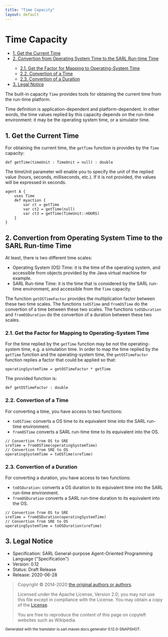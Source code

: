 ```yaml
---
title: "Time Capacity"
layout: default
---
```


# Time Capacity


<ul class="page_outline" id="page_outline">

<li><a href="#1-get-the-current-time">1. Get the Current Time</a></li>
<li><a href="#2-convertion-from-operating-system-time-to-the-sarl-run-time-time">2. Convertion from Operating System Time to the SARL Run-time Time</a></li>
<ul>
  <li><a href="#21-get-the-factor-for-mapping-to-operating-system-time">2.1. Get the Factor for Mapping to Operating-System Time</a></li>
  <li><a href="#22-convertion-of-a-time">2.2. Convertion of a Time</a></li>
  <li><a href="#23-convertion-of-a-duration">2.3. Convertion of a Duration</a></li>
</ul>
<li><a href="#3-legal-notice">3. Legal Notice</a></li>

</ul>


The built-in capacity `Time` provides tools for obtaining the current time from the run-time platform.

Time definition is application-dependent and platform-dependent. In other words,
the time values replied by this capacity depends on the run-time environment:
it may be the operating system time, or a simulator time.





## 1. Get the Current Time

For obtaining the current time, the `getTime` function is provides by the `Time` capacity:

```sarl
def getTime(timeUnit : TimeUnit = null) : double
```



The timeUnit parameter will enable you to specify the unit of the replied
value (hours, seconds, milliseconds, etc.). If it is not provided,
the values will be expressed in seconds.

```sarl
agent A {
	uses Time
	def myaction {
		var ct = getTime
		var ct2 = getTime(null)
		var ct3 = getTime(TimeUnit::HOURS)
	}
}
```




## 2. Convertion from Operating System Time to the SARL Run-time Time

At least, there is two different time scales:

* Operating System (OS) Time: it is the time of the operating system, and accessible from objects provided by the Java virtual machine for example.
* SARL Run-time Time: it is the time that is considered by the SARL run-time environment, and accessible from the `Time` capacity.


The function `getOSTimeFactor` provides the multiplication factor between these two time scales.
The functions `toOSTime` and `fromOSTime` do the convertion of a time between these two scales.
The functions `toOSDuration` and `fromOSDuration` do the convertion of a duration between these two scales.


### 2.1. Get the Factor for Mapping to Operating-System Time

For the time replied by the `getTime` function may be not the operating-system time, e.g. a simulation time.
In order to map the time replied by the `getTime` function and the operating-system time, the
`getOSTimeFactor` function replies a factor that could be applied so that:

```sarl
operatingSystemTime = getOSTimeFactor * getTime
```


The provided function is:

```sarl
def getOSTimeFactor : double
```



### 2.2. Convertion of a Time

For converting a time, you have access to two functions:

* `toOSTime`: converts a OS time to its equivalent time into the SARL run-time environment. 
* `fromOSTime` converts a SARL run-time time to its equivalent into the OS.

```sarl
// Convertion from OS to SRE
sreTime = fromOSTime(operatingSystemTime)
// Convertion from SRE to OS
operatingSystemTime = toOSTime(sreTime)
```



### 2.3. Convertion of a Duration

For converting a duration, you have access to two functions:

* `toOSDuration`: converts a OS duration to its equivalent time into the SARL run-time environment. 
* `fromOSDuration` converts a SARL run-time duration to its equivalent into the OS.

```sarl
// Convertion from OS to SRE
sreTime = fromOSDuration(operatingSystemTime)
// Convertion from SRE to OS
operatingSystemTime = toOSDuration(sreTime)
```



## 3. Legal Notice

* Specification: SARL General-purpose Agent-Oriented Programming Language ("Specification")
* Version: 0.12
* Status: Draft Release
* Release: 2020-06-28

> Copyright &copy; 2014-2020 [the original authors or authors](http://www.sarl.io/about/index.html).
>
> Licensed under the Apache License, Version 2.0;
> you may not use this file except in compliance with the License.
> You may obtain a copy of the [License](http://www.apache.org/licenses/LICENSE-2.0).
>
> You are free to reproduce the content of this page on copyleft websites such as Wikipedia.

<small>Generated with the translator io.sarl.maven.docs.generator 0.12.0-SNAPSHOT.</small>